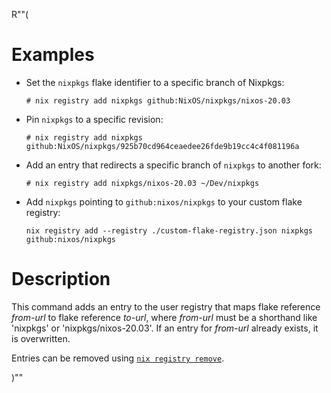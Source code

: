 R""(

# Examples

* Set the `nixpkgs` flake identifier to a specific branch of Nixpkgs:

  ```console
  # nix registry add nixpkgs github:NixOS/nixpkgs/nixos-20.03
  ```

* Pin `nixpkgs` to a specific revision:

  ```console
  # nix registry add nixpkgs github:NixOS/nixpkgs/925b70cd964ceaedee26fde9b19cc4c4f081196a
  ```

* Add an entry that redirects a specific branch of `nixpkgs` to
  another fork:

  ```console
  # nix registry add nixpkgs/nixos-20.03 ~/Dev/nixpkgs
  ```

* Add `nixpkgs` pointing to `github:nixos/nixpkgs` to your custom flake
  registry:

  ```console
  nix registry add --registry ./custom-flake-registry.json nixpkgs github:nixos/nixpkgs
  ```

# Description

This command adds an entry to the user registry that maps flake
reference *from-url* to flake reference *to-url*, where *from-url*
must be a shorthand like 'nixpkgs' or 'nixpkgs/nixos-20.03'. If an
entry for *from-url* already exists, it is overwritten.

Entries can be removed using [`nix registry
remove`](./nix3-registry-remove.md).

)""
